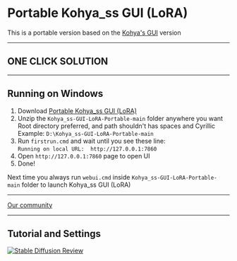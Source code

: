 # Portable Kohya_ss GUI (LoRA)
This is a portable version based on the [Kohya's GUI](https://github.com/bmaltais/kohya_ss) version

----
## ONE CLICK SOLUTION
----

## Running on Windows
1. Download [Portable Kohya_ss GUI (LoRA)](https://github.com/serpotapov/Kohya_ss-GUI-LoRA-Portable/archive/refs/heads/main.zip)
2. Unzip the `Kohya_ss-GUI-LoRA-Portable-main` folder anywhere you want</br>
 Root directory preferred, and path shouldn't has spaces and Cyrillic</br>
 Example: `D:\Kohya_ss-GUI-LoRA-Portable-main`</br>
3. Run `firstrun.cmd` and wait until you see these line:</br>
 `Running on local URL:  http://127.0.0.1:7860`</br>
4. Open `http://127.0.0.1:7860` page to open UI
5. Done!


Next time you always run `webui.cmd` inside `Kohya_ss-GUI-LoRA-Portable-main` folder to launch Kohya_ss GUI (LoRA)

----

[Our community](https://discord.gg/xpuct)

----

## Tutorial and Settings

[![Stable Diffusion Review](https://i.ytimg.com/vi/A15M4cbUM5k/maxresdefault.jpg)](https://youtu.be/A15M4cbUM5k)
